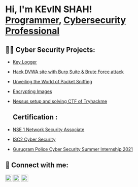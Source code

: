<h1>Hi, I'm KEvIN SHAH! <br/><a href="https://kevinshah.me">Programmer</a>, <a href="https://www.linkedin.com/in/kevinntech/">Cybersecurity Professional</a></h1> 

<h2>👨‍💻 Cyber Security Projects:</h2>

- [Key Logger](https://kevinnshah.blogspot.com/2023/09/keyloggers-unveiled-understanding.html)
- [Hack DVWA site with Burp Suite & Brute Force attack](https://kevinnshah.blogspot.com/2023/09/hack-dvwa-site-with-burp-suite-brute.html)
- [Unveiling the World of Packet Sniffing](https://kevinnshah.blogspot.com/2023/09/unveiling-world-of-packet-sniffing.html)
- [Encrypting Images](https://proton.me/blog/how-to-encrypt-images#:~:text=You%20can%20encrypt%20a%20JPEG,only%20you%20can%20access%20it.)
- [Nessus setup and solving CTF of Tryhackme](https://kevinnshah.blogspot.com/2023/09/mastering-nessus-setup-and-conquering.html)

  <h2> Certification :</h2>
- [NSE 1 Network Security Associate](https://www.linkedin.com/in/kevinntech/)
- [ISC2 Cyber Security](https://www.linkedin.com/in/kevinntech/)
- [Gurugram Police Cyber Security Summer Internship 2021](https://www.linkedin.com/in/kevinntech/)


<h2> 🤳 Connect with me:</h2>

[<img align="left" alt="JoshMadakor | Twitter" width="22px" src="https://pbs.twimg.com/profile_images/1683899100922511378/5lY42eHs_400x400.jpg" />][X]
[<img align="left" alt="JoshMadakor | LinkedIn" width="22px" src="https://cdn-icons-png.flaticon.com/512/174/174857.png" />][linkedin]
[<img align="left" alt="JoshMadakor | Instagram" width="22px" src="https://pbs.twimg.com/profile_images/1526231349354303489/3Bg-2ZsT_400x400.jpg" />][instagram]

[X]: https://twitter.com/KEVINN_TECH
[instagram]: https://www.instagram.com/kevinn_tech/
[linkedin]: https://www.linkedin.com/in/kevinntech/

<!--
**joshmadakor1/joshmadakor1** is a ✨ _special_ ✨ repository because its `README.md` (this file) appears on your GitHub profile.

Here are some ideas to get you started:

- 🔭 I’m currently working on ...
- 🌱 I’m currently learning ...
- 👯 I’m looking to collaborate on ...
- 🤔 I’m looking for help with ...
- 💬 Ask me about ...
- 📫 How to reach me: ...
- 😄 Pronouns: ...
- ⚡ Fun fact: ...
-->
